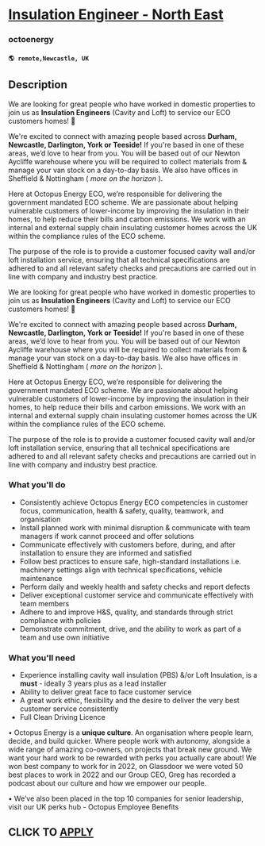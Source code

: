 # [Insulation Engineer - North East](https://www.remotewlb.com/apply/insulation-engineer-north-east)  
### octoenergy  
#### `🌎 remote,Newcastle, UK`  

## Description

We are looking for great people who have worked in domestic properties to join us as **Insulation Engineers** (Cavity and Loft) to service our ECO customers homes! 🐙

  

We're excited to connect with amazing people based across **Durham, Newcastle, Darlington, York or Teeside!** If you're based in one of these areas, we’d love to hear from you. You will be based out of our Newton Aycliffe warehouse where you will be required to collect materials from & manage your van stock on a day-to-day basis. We also have offices in Sheffield & Nottingham ( _more on the horizon_ ).

  

Here at Octopus Energy ECO, we’re responsible for delivering the government mandated ECO scheme. We are passionate about helping vulnerable customers of lower-income by improving the insulation in their homes, to help reduce their bills and carbon emissions. We work with an internal and external supply chain insulating customer homes across the UK within the compliance rules of the ECO scheme.

  

The purpose of the role is to provide a customer focused cavity wall and/or loft installation service, ensuring that all technical specifications are adhered to and all relevant safety checks and precautions are carried out in line with company and industry best practice.

  

We are looking for great people who have worked in domestic properties to join us as **Insulation Engineers** (Cavity and Loft) to service our ECO customers homes! 🐙

  

We're excited to connect with amazing people based across **Durham, Newcastle, Darlington, York or Teeside!** If you're based in one of these areas, we’d love to hear from you. You will be based out of our Newton Aycliffe warehouse where you will be required to collect materials from & manage your van stock on a day-to-day basis. We also have offices in Sheffield & Nottingham ( _more on the horizon_ ).

  

Here at Octopus Energy ECO, we’re responsible for delivering the government mandated ECO scheme. We are passionate about helping vulnerable customers of lower-income by improving the insulation in their homes, to help reduce their bills and carbon emissions. We work with an internal and external supply chain insulating customer homes across the UK within the compliance rules of the ECO scheme.

  

The purpose of the role is to provide a customer focused cavity wall and/or loft installation service, ensuring that all technical specifications are adhered to and all relevant safety checks and precautions are carried out in line with company and industry best practice.

  

### What you'll do

* Consistently achieve Octopus Energy ECO competencies in customer focus, communication, health & safety, quality, teamwork, and organisation
* Install planned work with minimal disruption & communicate with team managers if work cannot proceed and offer solutions
* Communicate effectively with customers before, during, and after installation to ensure they are informed and satisfied
* Follow best practices to ensure safe, high-standard installations i.e. machinery settings align with technical specifications, vehicle maintenance 
* Perform daily and weekly health and safety checks and report defects
* Deliver exceptional customer service and communicate effectively with team members
* Adhere to and improve H&S, quality, and standards through strict compliance with policies
* Demonstrate commitment, drive, and the ability to work as part of a team and use own initiative

  

### What you'll need

* Experience installing cavity wall insulation (PBS) &/or Loft Insulation, is a **must** \- ideally 3 years plus as a lead installer
* Ability to deliver great face to face customer service
* A great work ethic, flexibility and the desire to deliver the very best customer service consistently
* Full Clean Driving Licence

  

• Octopus Energy is a **unique culture**. An organisation where people learn, decide, and build quicker. Where people work with autonomy, alongside a wide range of amazing co-owners, on projects that break new ground. We want your hard work to be rewarded with perks you actually care about! We won best company to work for in 2022, on Glassdoor we were voted 50 best places to work in 2022 and our Group CEO, Greg has recorded a podcast about our culture and how we empower our people.

• We’ve also been placed in the top 10 companies for senior leadership, visit our UK perks hub - Octopus Employee Benefits

  
## CLICK TO [APPLY](https://www.remotewlb.com/apply/insulation-engineer-north-east)


